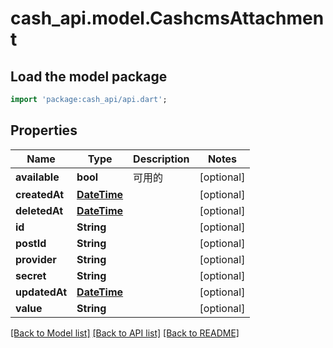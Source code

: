 # cash_api.model.CashcmsAttachment

## Load the model package
```dart
import 'package:cash_api/api.dart';
```

## Properties
Name | Type | Description | Notes
------------ | ------------- | ------------- | -------------
**available** | **bool** | 可用的 | [optional] 
**createdAt** | [**DateTime**](DateTime.md) |  | [optional] 
**deletedAt** | [**DateTime**](DateTime.md) |  | [optional] 
**id** | **String** |  | [optional] 
**postId** | **String** |  | [optional] 
**provider** | **String** |  | [optional] 
**secret** | **String** |  | [optional] 
**updatedAt** | [**DateTime**](DateTime.md) |  | [optional] 
**value** | **String** |  | [optional] 

[[Back to Model list]](../README.md#documentation-for-models) [[Back to API list]](../README.md#documentation-for-api-endpoints) [[Back to README]](../README.md)


